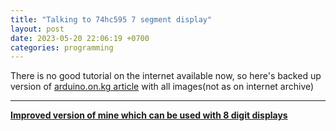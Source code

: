 ```yaml
---
title: "Talking to 74hc595 7 segment display"
layout: post
date: 2023-05-20 22:06:19 +0700
categories: programming
---
```


There is no good tutorial on the internet available now, so
here's backed up version of [arduino.on.kg article] with all images(not as on internet archive)

---

**[Improved version of mine which can be used with 8 digit displays](https://gist.github.com/Foxelyss/0e80ba556c50fae657e402520a54e2c2)**

[arduino.on.kg article]: /pages/2023/backup/74hc595_display_arduino.on.kg.html
